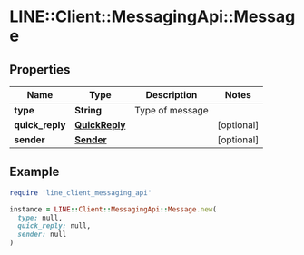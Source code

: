 # LINE::Client::MessagingApi::Message

## Properties

| Name | Type | Description | Notes |
| ---- | ---- | ----------- | ----- |
| **type** | **String** | Type of message |  |
| **quick_reply** | [**QuickReply**](QuickReply.md) |  | [optional] |
| **sender** | [**Sender**](Sender.md) |  | [optional] |

## Example

```ruby
require 'line_client_messaging_api'

instance = LINE::Client::MessagingApi::Message.new(
  type: null,
  quick_reply: null,
  sender: null
)
```

